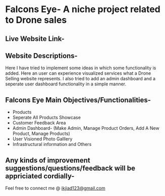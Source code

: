 # Falcons Eye- A niche project related to Drone sales

## Live Website Link-
   
   
## Website Descriptions-
Here I have tried to implement some ideas in which some functionality is added. Here an user can experience visualized services what a Drone Selling website represents. I also tried to add an admin dashboard and a seperate user dashboard functionality in a simple manner.

## Falcons Eye Main Objectives/Functionalities-
- Products
- Seperate All Products Showcase
- Customer Feedback Area
- Admin Dashboard- (Make Admin, Manage Product Orders, Add A New Product, Manage Products)
- User Visioned Photo Galllery
- Infrastructural information and Others

## Any kinds of improvement suggestions/questions/feedback will be appriciated cordially-

Feel free to connect me @ ikjiad123@gmail.com
